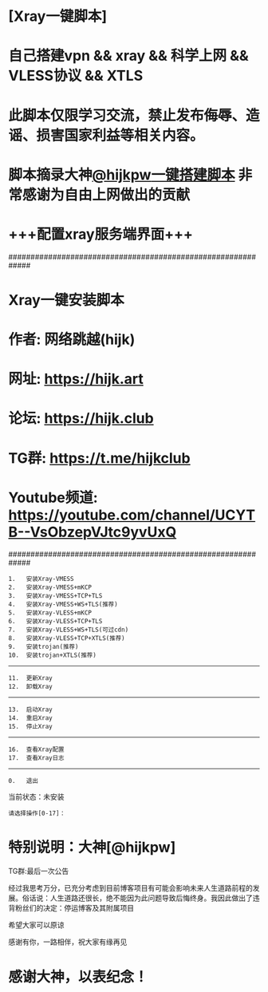 # [Xray一键脚本]

# 自己搭建vpn && xray && 科学上网 && VLESS协议 && XTLS
# 此脚本仅限学习交流，禁止发布侮辱、造谣、损害国家利益等相关内容。
# 脚本摘录大神[@hijkpw](https://github.com/hijkpw)[一键搭建脚本](https://github.com/hijkpw/scripts/tree/master) 非常感谢为自由上网做出的贡献

# +++配置xray服务端界面+++
  #############################################################
  #                     Xray一键安装脚本                      #
  # 作者: 网络跳越(hijk)                                      #
  # 网址: https://hijk.art                                    #
  # 论坛: https://hijk.club                                   #
  # TG群: https://t.me/hijkclub                               #
  # Youtube频道: https://youtube.com/channel/UCYTB--VsObzepVJtc9yvUxQ #
  #############################################################
 
 
    1.   安装Xray-VMESS
    2.   安装Xray-VMESS+mKCP
    3.   安装Xray-VMESS+TCP+TLS
    4.   安装Xray-VMESS+WS+TLS(推荐)
    5.   安装Xray-VLESS+mKCP
    6.   安装Xray-VLESS+TCP+TLS
    7.   安装Xray-VLESS+WS+TLS(可过cdn)
    8.   安装Xray-VLESS+TCP+XTLS(推荐)
    9.   安装trojan(推荐)
    10.  安装trojan+XTLS(推荐)
   -------------
    11.  更新Xray
    12.  卸载Xray
   -------------
    13.  启动Xray
    14.  重启Xray
    15.  停止Xray
   -------------
    16.  查看Xray配置
    17.  查看Xray日志
   -------------
    0.   退出
   当前状态：未安装

    请选择操作[0-17]：  
    
 # 特别说明：大神[@hijkpw]
TG群:最后一次公告

经过我思考万分，已充分考虑到目前博客项目有可能会影响未来人生道路前程的发展。俗话说：人生道路还很长，绝不能因为此问题导致后悔终身。我因此做出了违背粉丝们的决定：停运博客及其附属项目

希望大家可以原谅

感谢有你，一路相伴，祝大家有缘再见

# 感谢大神，以表纪念！
